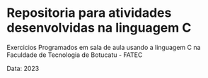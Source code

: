 # Repositoria para atividades desenvolvidas na linguagem C
Exercicios Programados em sala de aula usando a linguagem C na Faculdade de Tecnologia de Botucatu - FATEC

Data: 2023

